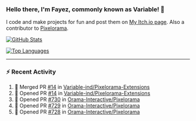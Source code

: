 ### Hello there, I'm Fayez, commonly known as Variable! 👋
I code and make projects for fun and post them on [My Itch.io page](https://variable-industries.itch.io/). Also a contributor to [Pixelorama](https://github.com/Orama-Interactive/Pixelorama).

[![GitHub Stats](https://github-readme-stats.vercel.app/api/?username=Variable-ind&show_icons=true&theme=merko)](https://github.com/anuraghazra/github-readme-stats)

[![Top Languages](https://github-readme-stats.vercel.app/api/top-langs/?username=Variable-ind&layout=compact&theme=merko)](https://github.com/anuraghazra/github-readme-stats)

---

### :zap: Recent Activity

<!--START_SECTION:activity-->
1. 🎉 Merged PR [#14](https://github.com/Variable-ind/Pixelorama-Extensions/pull/14) in [Variable-ind/Pixelorama-Extensions](https://github.com/Variable-ind/Pixelorama-Extensions)
2. 💪 Opened PR [#14](https://github.com/Variable-ind/Pixelorama-Extensions/pull/14) in [Variable-ind/Pixelorama-Extensions](https://github.com/Variable-ind/Pixelorama-Extensions)
3. 💪 Opened PR [#730](https://github.com/Orama-Interactive/Pixelorama/pull/730) in [Orama-Interactive/Pixelorama](https://github.com/Orama-Interactive/Pixelorama)
4. 💪 Opened PR [#729](https://github.com/Orama-Interactive/Pixelorama/pull/729) in [Orama-Interactive/Pixelorama](https://github.com/Orama-Interactive/Pixelorama)
5. 💪 Opened PR [#728](https://github.com/Orama-Interactive/Pixelorama/pull/728) in [Orama-Interactive/Pixelorama](https://github.com/Orama-Interactive/Pixelorama)
<!--END_SECTION:activity-->

<!--
**Variable-ind/Variable-ind** is a ✨ _special_ ✨ repository because its `README.md` (this file) appears on your GitHub profile.

Here are some ideas to get you started:
- 🌱 I’m currently studying at ...
- 🔭 I’m currently working on ...
- 👯 I’m looking to collaborate on ...
- 🤔 I’m looking for help with ...
- 💬 Ask me about ...
- 📫 How to reach me: ...
- ⚡ Fun fact: ...
-->
